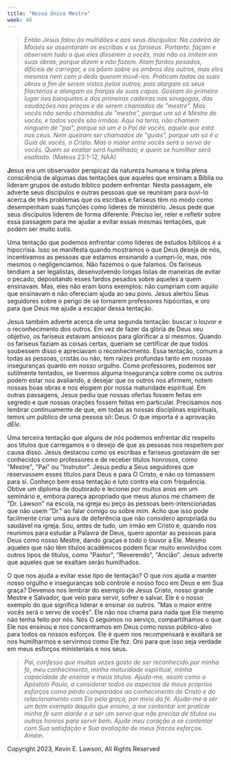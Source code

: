 ```yaml
---
title: "Nosso Único Mestre"
week: 46
---
```


> *Então Jesus falou às multidões e aos seus discípulos: Na cadeira de
> Moisés se assentaram os escribas e os fariseus. Portanto, façam e
> observem tudo o que eles disserem a vocês, mas não os imitem em suas
> obras; porque dizem e não fazem. Atam fardos pesados, difíceis de
> carregar, e os põem sobre os ombros dos outros, mas eles mesmos nem
> com o dedo querem movê-los. Praticam todas as suas obras a fim de
> serem vistos pelos outros; pois alargam os seus filactérios e alongam
> as franjas de suas capas. Gostam do primeiro lugar nos banquetes e das
> primeiras cadeiras nas sinagogas, das saudações nas praças e de serem
> chamados de \"mestre\". Mas vocês não serão chamados de \"mestre\",
> porque um só é Mestre de vocês, e todos vocês são irmãos. Aqui na
> terra, não chamem ninguém de \"pai\", porque só um é o Pai de vocês,
> aquele que está nos céus. Nem queiram ser chamados de \"guias\",
> porque um só é o Guia de vocês, o Cristo. Mas o maior entre vocês será
> o servo de vocês. Quem se exaltar será humilhado; e quem se humilhar
> será exaltado.* (Mateus 23:1-12, NAA)

**J**esus era um observador perspicaz da natureza humana e tinha plena
consciência de algumas das tentações que aqueles que ensinam a Bíblia ou
lideram grupos de estudo bíblico podem enfrentar. Nesta passagem, ele
adverte seus discípulos e outras pessoas que se reuniram para ouvi-lo
acerca de três problemas que os escribas e fariseus têm no modo como
desempenham suas funções como líderes de ministério. Jesus pede que seus
discípulos liderem de forma diferente. Preciso ler, reler e refletir
sobre essa passagem para me ajudar a evitar essas mesmas tentações, que
podem ser muito sutis.

Uma tentação que podemos enfrentar como líderes de estudos bíblicos é a
hipocrisia. Isso se manifesta quando mostramos o que Deus deseja de nós,
incentivamos as pessoas que estamos ensinando a cumpri-lo, mas, nós
mesmos o negligenciamos. Não fazemos o que falamos. Os fariseus tendiam
a ser legalistas, desenvolvendo longas listas de maneiras de evitar o
pecado, depositando esses fardos pesados sobre aqueles a quem ensinavam.
Mas, eles não eram bons exemplos: não cumpriam com aquilo que ensinavam
e não ofereciam ajuda ao seu povo. Jesus alertou Seus seguidores sobre o
perigo de se tornarem professores hipócritas, e oro para que Deus me
ajude a escapar dessa tentação.

Jesus também adverte acerca de uma segunda tentação: buscar o louvor e o
reconhecimento dos outros. Em vez de fazer da glória de Deus seu
objetivo, os fariseus estavam ansiosos para glorificar a si mesmos.
Quando os fariseus faziam as coisas certas, queriam se certificar de que
todos soubessem disso e apreciavam o reconhecimento. Essa tentação,
comum a todas as pessoas, cristãs ou não, tem raízes profundas tanto em
nossas inseguranças quanto em nosso orgulho. Como professores, podemos
ser sutilmente tentados, se tivermos alguma insegurança sobre como os
outros podem estar nos avaliando, a desejar que os outros nos afirmem,
notem nossas boas obras e nos elogiem por nossa maturidade espiritual.
Em outras passagens, Jesus pediu que nossas ofertas fossem feitas em
segredo e que nossas orações fossem feitas em particular. Precisamos nos
lembrar continuamente de que, em todas as nossas disciplinas
espirituais, temos um público de uma pessoa só: Deus. O que importa é a
aprovação *dEle*.

Uma terceira tentação que alguns de nós podemos enfrentar diz respeito
aos títulos que carregamos e o desejo de que as pessoas nos respeitem
por causa disso. Jesus destacou como os escribas e fariseus gostavam de
ser conhecidos como professores e de receber títulos honrosos, como
"Mestre", "Pai" ou "Instrutor". Jesus pediu a Seus seguidores que
reservassem esses títulos para Deus e para O Cristo, e não os tomassem
para si. Conheço bem essa tentação e luto contra ela com frequência.
Obtive um diploma de doutorado e lecionei por muitos anos em um
seminário e, embora pareça apropriado que meus alunos me chamem de "Dr.
Lawson" na escola, na igreja eu peço às pessoas bem-intencionadas que
não usem "Dr." ao falar comigo ou sobre mim. Acho que isso pode
facilmente criar uma aura de deferência que não considero apropriada ou
saudável na igreja. Sou, antes de tudo, um irmão em Cristo e, quando nos
reunimos para estudar a Palavra de Deus, quero apontar as pessoas para
Deus como nosso Mestre, dando graças e todo o louvor a Ele. Mesmo
aqueles que não têm títulos acadêmicos podem ficar muito envolvidos com
outros tipos de títulos, como "Pastor", "Reverendo", "Ancião". Jesus
adverte que aqueles que se exaltam serão humilhados.

O que nos ajuda a evitar esse tipo de tentação? O que nos ajuda a manter
nosso orgulho e inseguranças sob controle e nosso foco em Deus e em Sua
graça? Devemos nos lembrar do exemplo de Jesus Cristo, nosso grande
Mestre e Salvador, que veio para servir, sofrer e salvar. Ele é o nosso
exemplo do que significa liderar e ensinar os outros. "Mas o maior entre
vocês será o servo de vocês". Ele não nos chama para nada que Ele mesmo
não tenha feito por nós. Nós O seguimos no serviço, compartilhamos o que
Ele nos ensinou e nos concentramos em Deus como nosso público-alvo para
todos os nossos esforços. Ele é quem nos recompensará e exaltará se nos
humilharmos e servirmos como Ele fez. Oro para que isso seja verdade em
meus esforços ministeriais e nos seus.

> *Pai, confesso que muitas vezes gosto de ser reconhecido por minha fé,
> meu conhecimento, minha maturidade espiritual, minha capacidade de
> ensinar e meus títulos. Ajuda-me, assim como o Apóstolo Paulo, a
> considerar todos os aspectos de meus próprios esforços como perda
> comparados ao conhecimento de Cristo e do relacionamento com Ele pela
> graça, por meio da fé. Ajuda-me a ser um bom exemplo daquilo que
> ensino, a me contentar em praticar minha fé sem alarde e a ser um
> servo que não precisa de títulos ou outras honras para servir bem.
> Ajude meu coração a se contentar com Sua satisfação e Sua avaliação de
> meus fracos esforços. Amém.*

Copyright 2023, Kevin E. Lawson, All Rights Reserved
